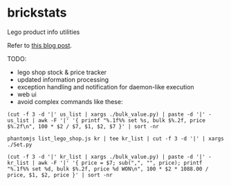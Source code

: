 # brickstats
Lego product info utilities

Refer to [this blog post](http://www.linkedbigdata.com/2015/01/lego-bulk-index.html).

TODO:
* lego shop stock & price tracker
* updated information processing
* exception handling and notification for daemon-like execution
* web ui
* avoid complex commands like these:

`(cut -f 3 -d '|' us_list | xargs ./bulk_value.py) | paste -d '|' - us_list | awk -F '|' '{ printf "%.1f%% set %s, bulk $%.2f, price $%.2f\n", 100 * $2 / $7, $1, $2, $7 }' | sort -nr`

`phantomjs list_lego_shop.js kr | tee kr_list | cut -f 3 -d '|' | xargs ./Set.py`

`(cut -f 3 -d '|' kr_list | xargs ./bulk_value.py) | paste -d '|' - kr_list | awk -F '|' '{ price = $7; sub(",", "", price); printf "%.1f%% set %d, bulk $%.2f, price %d WON\n", 100 * $2 * 1088.00 / price, $1, $2, price }' | sort -nr`
